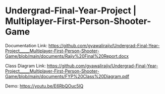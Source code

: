 # Undergrad-Final-Year-Project | Multiplayer-First-Person-Shooter-Game

Documentation Link: https://github.com/gyawalirajiv/Undergrad-Final-Year-Project_____Multiplayer-First-Person-Shooter-Game/blob/main/documents/Rajiv%20Final%20Report.docx

Class Diagram Link: https://github.com/gyawalirajiv/Undergrad-Final-Year-Project_____Multiplayer-First-Person-Shooter-Game/blob/main/documents/FYP%20Class%20Diagram.pdf

Demo: https://youtu.be/E6RbQOuc5lQ

